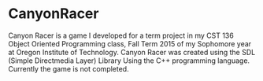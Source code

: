 # CanyonRacer

Canyon Racer is a game I developed for a term project in my CST 136 Object Oriented Programming class, Fall Term 2015 of my Sophomore year at Oregon Institute of Technology. Canyon Racer was created using the SDL (Simple Directmedia Layer) Library Using the C++ programming language. Currently the game is not completed.
